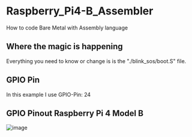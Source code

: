 # Raspberry_Pi4-B_Assembler
How to code Bare Metal with Assembly language

## Where the magic is happening
Everything you need to know or change is is the "./blink_sos/boot.S" file.

## GPIO Pin
In this example I use GPIO-Pin: 24

## GPIO Pinout Raspberry Pi 4 Model B
![image](https://user-images.githubusercontent.com/16921197/193692633-cc902dd9-8fec-4a7b-8da9-2976f49ef299.png)
